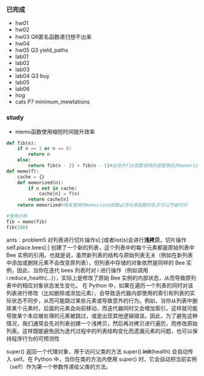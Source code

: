 ### 已完成
+ hw01
+ hw02
+ hw03 Q6匿名函数递归想不出来
+ hw04
+ hw05 Q3 yield_paths
+ lab01
+ lab02
+ lab03
+ lab04 Q3 buy
+ lab05
+ lab06
+ hog
+ cats P7 minimum_mewtations


### study
+ memo函数使用缩短时间提升效率
``` python
def fib(n):
    if n == 1 or n == 0:
        return n
    else:
        return fib(n - 2) + fib(n - 1)#此处的fib函数调用的是替换后的memorized函数
def memo(f):
    cache = {}
    def memorized(n):
        if n not in cache:
            cache[n] = f(n)
        return cache[n]
    return memorized#用来替换的memorized函数必须与原函数同名才可以节省时间

#使用示例
fib = memo(fib)
fib(100)
```

ants：problem5
对列表进行切片操作s[:]或者list(s)会进行**浅拷贝**，切片操作 self.place.bees[:] 创建了一个新的列表，这个列表中的每个元素都是原始列表中 Bee 实例的引用。也就是说，虽然新列表的结构与原始列表无关（例如在新列表中添加或删除元素不会改变原列表），但列表中存储的对象依然是同样的 Bee 实例，因此，当你在迭代 bees 列表时对 i 进行操作（例如调用 i.reduce_health(...)），实际上是修改了原始 Bee 实例的内部状态，从而导致原列表中的相应对象状态发生变化。
在 Python 中，如果在遍历一个列表的同时对该列表进行修改（比如删除或添加元素），会导致迭代器内部使用的索引和列表的实际状态不同步，从而可能跳过某些元素或导致意外的行为。例如，当你从列表中删除某个元素时，后面的元素会向前移动，而迭代器同时又会增加索引，这样就可能导致某个本应被处理的元素被跳过，或是出现其他逻辑错误。因此，为了避免这种情况，我们通常会先对列表创建一个浅拷贝，然后再对拷贝进行遍历，而修改原始列表。这样既能避免因为迭代过程中的列表结构变化而遗漏元素的问题，也可以保持程序行为的可预测性

super() 返回一个代理对象，用于访问父类的方法
super().__init__(health) 会自动传入 self。在 Python 中，当你在类的方法内使用 super() 时，它会自动把当前实例（self）作为第一个参数传递给父类的方法。
